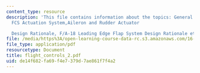 ```yaml
---
content_type: resource
description: 'This file contains information about the topics: General Approach to
  FCS Actuation System,Aileron and Rudder Actuator

  Design Rationale, F/A-18 Leading Edge Flap System Design Rationale etc.'
file: /media/https%3A/open-learning-course-data-rc.s3.amazonaws.com/16-885j-aircraft-systems-engineering-fall-2004/de14f682fa69f4e7379d7ae861f7f4a2_flight_controls_2.pdf
file_type: application/pdf
resourcetype: Document
title: flight_controls_2.pdf
uid: de14f682-fa69-f4e7-379d-7ae861f7f4a2
---
```

